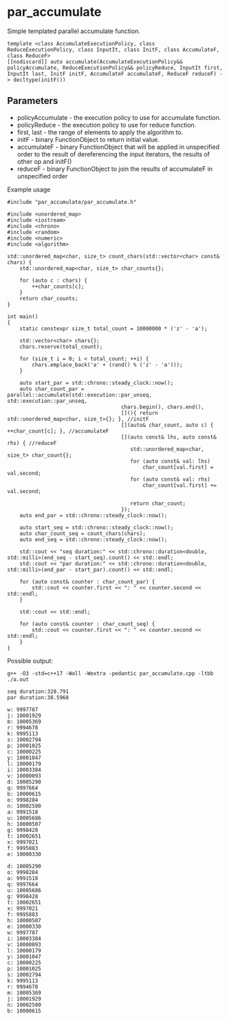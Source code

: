 # par_accumulate
Simple templated parallel accumulate function. 

```
template <class AccumulateExecutionPolicy, class ReduceExecutionPolicy, class InputIt, class InitF, class AccumulateF, class ReduceF>
[[nodiscard]] auto accumulate(AccumulateExecutionPolicy&& policyAccumulate, ReduceExecutionPolicy&& policyReduce, InputIt first, InputIt last, InitF initF, AccumulateF accumulateF, ReduceF reduceF) -> decltype(initF())
```

## Parameters
* policyAccumulate - the execution policy to use for accumulate function.
* policyReduce - the execution policy to use for reduce function.
* first, last - the range of elements to apply the algorithm to.
* initF - binary FunctionObject to return initial value.
* accumulateF - binary FunctionObject that will be applied in unspecified order to the result of dereferencing the input iterators, the results of other op and initF()
* reduceF - binary FunctionObject to join the results of accumulateF in unspecified order

Example usage
```
#include "par_accumulate/par_accumulate.h"

#include <unordered_map>
#include <iostream>
#include <chrono>
#include <random>
#include <numeric>
#include <algorithm>

std::unordered_map<char, size_t> count_chars(std::vector<char> const& chars) {
    std::unordered_map<char, size_t> char_counts{};

    for (auto c : chars) {
        ++char_counts[c];
    }
    return char_counts;
}

int main()
{
    static constexpr size_t total_count = 10000000 * ('z' - 'a');
    
    std::vector<char> chars{};
    chars.reserve(total_count);

    for (size_t i = 0; i < total_count; ++i) {
        chars.emplace_back('a' + (rand() % ('z' - 'a')));
    }

    auto start_par = std::chrono::steady_clock::now();
    auto char_count_par = parallel::accumulate(std::execution::par_unseq, std::execution::par_unseq,
                                     chars.begin(), chars.end(), 
                                     [](){ return std::unordered_map<char, size_t>{}; }, //initF
                                     [](auto& char_count, auto c) { ++char_count[c]; }, //accumulateF
                                     [](auto const& lhs, auto const& rhs) { //reduceF
                                        std::unordered_map<char, size_t> char_count{};
                                        for (auto const& val: lhs)
                                            char_count[val.first] = val.second;
                                        for (auto const& val: rhs)
                                            char_count[val.first] += val.second;

                                        return char_count;
                                     });
    auto end_par = std::chrono::steady_clock::now();

    auto start_seq = std::chrono::steady_clock::now();
    auto char_count_seq = count_chars(chars);
    auto end_seq = std::chrono::steady_clock::now();

    std::cout << "seq duration:" << std::chrono::duration<double, std::milli>(end_seq - start_seq).count() << std::endl;
    std::cout << "par duration:" << std::chrono::duration<double, std::milli>(end_par - start_par).count() << std::endl;

    for (auto const& counter : char_count_par) {
        std::cout << counter.first << ": " << counter.second << std::endl;
    }

    std::cout << std::endl;

    for (auto const& counter : char_count_seq) {
        std::cout << counter.first << ": " << counter.second << std::endl;
    }
}
```
Possible output:

```
g++ -O3 -std=c++17 -Wall -Wextra -pedantic par_accumulate.cpp -ltbb
./a.out

seq duration:328.791
par duration:38.5968

w: 9997787
j: 10001929
m: 10005369
r: 9994678
k: 9995113
s: 10002794
p: 10001025
c: 10000225
y: 10001047
l: 10000179
i: 10003384
v: 10000093
d: 10005290
q: 9997664
b: 10000615
o: 9998284
n: 10002500
a: 9991518
u: 10005686
h: 10000507
g: 9998428
t: 10002651
x: 9997021
f: 9995883
e: 10000330

d: 10005290
o: 9998284
a: 9991518
q: 9997664
u: 10005686
g: 9998428
t: 10002651
x: 9997021
f: 9995883
h: 10000507
e: 10000330
w: 9997787
i: 10003384
v: 10000093
l: 10000179
y: 10001047
c: 10000225
p: 10001025
s: 10002794
k: 9995113
r: 9994678
m: 10005369
j: 10001929
n: 10002500
b: 10000615
```
